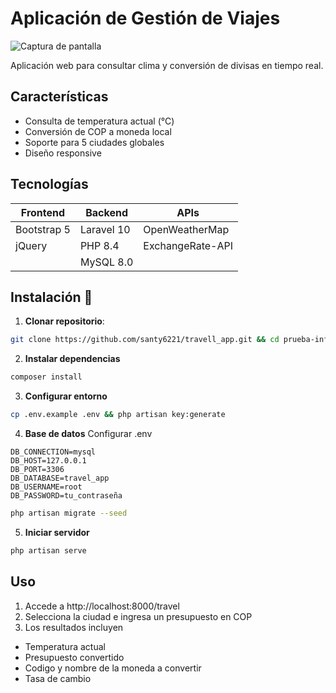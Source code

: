 # Aplicación de Gestión de Viajes

![Captura de pantalla](https://i.pinimg.com/1200x/10/af/6e/10af6e62ebbd7e8ebfd1225eb8e50383.jpg)

Aplicación web para consultar clima y conversión de divisas en tiempo real.

## Características
- Consulta de temperatura actual (°C)
- Conversión de COP a moneda local
- Soporte para 5 ciudades globales
- Diseño responsive

## Tecnologías
| **Frontend**       | **Backend**         | **APIs**               |
|--------------------|---------------------|------------------------|
| Bootstrap 5        | Laravel 10          | OpenWeatherMap         |
| jQuery             | PHP 8.4             | ExchangeRate-API       |
|                    | MySQL 8.0           |                        |

## Instalación 🔧
1. **Clonar repositorio**:
```bash
git clone https://github.com/santy6221/travell_app.git && cd prueba-infodec
```

2. **Instalar dependencias**
```bash
composer install
```

3. **Configurar entorno**
```bash
cp .env.example .env && php artisan key:generate
```

4. **Base de datos**
Configurar .env
```env
DB_CONNECTION=mysql
DB_HOST=127.0.0.1
DB_PORT=3306
DB_DATABASE=travel_app
DB_USERNAME=root
DB_PASSWORD=tu_contraseña
```
```bash
php artisan migrate --seed
```

5. **Iniciar servidor**
```bash
php artisan serve
```

## Uso
1. Accede a http://localhost:8000/travel
2. Selecciona la ciudad e ingresa un presupuesto en COP
3. Los resultados incluyen
 - Temperatura actual
 - Presupuesto convertido
 - Codigo y nombre de la moneda a convertir
 - Tasa de cambio

